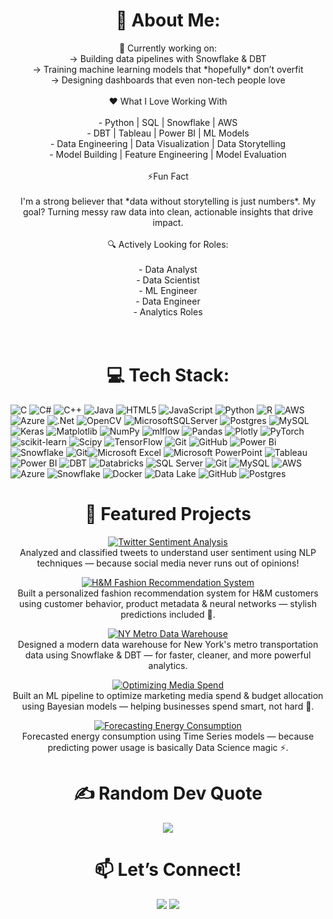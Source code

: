 # <h1 align='center'>💫 About Me:</h1>
<p align='center'>🔭 Currently working on:  <br>→ Building data pipelines with Snowflake & DBT  <br>→ Training machine learning models that *hopefully* don’t overfit  <br>→ Designing dashboards that even non-tech people love<br><br>❤️ What I Love Working With <br><br>- Python | SQL | Snowflake | AWS  <br>- DBT | Tableau | Power BI | ML Models  <br>- Data Engineering | Data Visualization | Data Storytelling <br>- Model Building | Feature Engineering | Model Evaluation <br><br> ⚡Fun Fact <br><br>I'm a strong believer that *data without storytelling is just numbers*. My goal? Turning messy raw data into clean, actionable insights that drive impact.<br><br> 🔍 Actively Looking for Roles:<br><br>- Data Analyst  <br>- Data Scientist  <br>- ML Engineer  <br>- Data Engineer  <br>- Analytics Roles  <br><br><br></p>


#  <h1 align='center'>💻 Tech Stack:</h1>

![C](https://img.shields.io/badge/c-%2300599C.svg?style=for-the-badge&logo=c&logoColor=white) ![C#](https://img.shields.io/badge/c%23-%23239120.svg?style=for-the-badge&logo=csharp&logoColor=white) ![C++](https://img.shields.io/badge/c++-%2300599C.svg?style=for-the-badge&logo=c%2B%2B&logoColor=white) ![Java](https://img.shields.io/badge/java-%23ED8B00.svg?style=for-the-badge&logo=openjdk&logoColor=white) ![HTML5](https://img.shields.io/badge/html5-%23E34F26.svg?style=for-the-badge&logo=html5&logoColor=white) ![JavaScript](https://img.shields.io/badge/javascript-%23323330.svg?style=for-the-badge&logo=javascript&logoColor=%23F7DF1E) ![Python](https://img.shields.io/badge/python-3670A0?style=for-the-badge&logo=python&logoColor=ffdd54) ![R](https://img.shields.io/badge/r-%23276DC3.svg?style=for-the-badge&logo=r&logoColor=white) ![AWS](https://img.shields.io/badge/AWS-%23FF9900.svg?style=for-the-badge&logo=amazon-aws&logoColor=white) ![Azure](https://img.shields.io/badge/azure-%230072C6.svg?style=for-the-badge&logo=microsoftazure&logoColor=white) ![.Net](https://img.shields.io/badge/.NET-5C2D91?style=for-the-badge&logo=.net&logoColor=white) ![OpenCV](https://img.shields.io/badge/opencv-%23white.svg?style=for-the-badge&logo=opencv&logoColor=white) ![MicrosoftSQLServer](https://img.shields.io/badge/Microsoft%20SQL%20Server-CC2927?style=for-the-badge&logo=microsoft%20sql%20server&logoColor=white) ![Postgres](https://img.shields.io/badge/postgres-%23316192.svg?style=for-the-badge&logo=postgresql&logoColor=white) ![MySQL](https://img.shields.io/badge/mysql-4479A1.svg?style=for-the-badge&logo=mysql&logoColor=white) ![Keras](https://img.shields.io/badge/Keras-%23D00000.svg?style=for-the-badge&logo=Keras&logoColor=white) ![Matplotlib](https://img.shields.io/badge/Matplotlib-%23ffffff.svg?style=for-the-badge&logo=Matplotlib&logoColor=black) ![NumPy](https://img.shields.io/badge/numpy-%23013243.svg?style=for-the-badge&logo=numpy&logoColor=white) ![mlflow](https://img.shields.io/badge/mlflow-%23d9ead3.svg?style=for-the-badge&logo=numpy&logoColor=blue) ![Pandas](https://img.shields.io/badge/pandas-%23150458.svg?style=for-the-badge&logo=pandas&logoColor=white) ![Plotly](https://img.shields.io/badge/Plotly-%233F4F75.svg?style=for-the-badge&logo=plotly&logoColor=white) ![PyTorch](https://img.shields.io/badge/PyTorch-%23EE4C2C.svg?style=for-the-badge&logo=PyTorch&logoColor=white) ![scikit-learn](https://img.shields.io/badge/scikit--learn-%23F7931E.svg?style=for-the-badge&logo=scikit-learn&logoColor=white) ![Scipy](https://img.shields.io/badge/SciPy-%230C55A5.svg?style=for-the-badge&logo=scipy&logoColor=%white) ![TensorFlow](https://img.shields.io/badge/TensorFlow-%23FF6F00.svg?style=for-the-badge&logo=TensorFlow&logoColor=white) ![Git](https://img.shields.io/badge/git-%23F05033.svg?style=for-the-badge&logo=git&logoColor=white) ![GitHub](https://img.shields.io/badge/github-%23121011.svg?style=for-the-badge&logo=github&logoColor=white) ![Power Bi](https://img.shields.io/badge/power_bi-F2C811?style=for-the-badge&logo=powerbi&logoColor=black) ![Snowflake](https://img.shields.io/badge/snowflake-%2329B5E8.svg?style=for-the-badge&logo=snowflake&logoColor=white) ![Git](https://img.shields.io/badge/git-%23F05033.svg?style=for-the-badge&logo=git&logoColor=white)![Microsoft Excel](https://img.shields.io/badge/Microsoft%20Excel-217346?style=for-the-badge&logo=microsoftexcel&logoColor=white)
![Microsoft PowerPoint](https://img.shields.io/badge/Microsoft%20PowerPoint-B7472A?style=for-the-badge&logo=microsoftpowerpoint&logoColor=white)
![Tableau](https://img.shields.io/badge/Tableau-E97627?style=for-the-badge&logo=tableau&logoColor=white)
![Power BI](https://img.shields.io/badge/Power%20BI-F2C811?style=for-the-badge&logo=powerbi&logoColor=black)
![DBT](https://img.shields.io/badge/dbt-FF694B?style=for-the-badge&logo=dbt&logoColor=white)
![Databricks](https://img.shields.io/badge/Databricks-%23F14223.svg?style=for-the-badge&logo=databricks&logoColor=white)
![SQL Server](https://img.shields.io/badge/Microsoft%20SQL%20Server-CC2927?style=for-the-badge&logo=microsoftsqlserver&logoColor=white)
![Git](https://img.shields.io/badge/Git-F05032?style=for-the-badge&logo=git&logoColor=white)
![MySQL](https://img.shields.io/badge/MySQL-4479A1.svg?style=for-the-badge&logo=mysql&logoColor=white)
![AWS](https://img.shields.io/badge/AWS-%23FF9900.svg?style=for-the-badge&logo=amazonaws&logoColor=white)
![Azure](https://img.shields.io/badge/Azure-0078D4?style=for-the-badge&logo=microsoftazure&logoColor=white)
![Snowflake](https://img.shields.io/badge/Snowflake-29B5E8?style=for-the-badge&logo=snowflake&logoColor=white)
![Docker](https://img.shields.io/badge/Docker-2496ED?style=for-the-badge&logo=docker&logoColor=white)
![Data Lake](https://img.shields.io/badge/Data%20Lake-4E91B5?style=for-the-badge&logo=databricks&logoColor=white)
![GitHub](https://img.shields.io/badge/GitHub-181717?style=for-the-badge&logo=github&logoColor=white)
![Postgres](https://img.shields.io/badge/PostgreSQL-336791?style=for-the-badge&logo=postgresql&logoColor=white)

<h1 align="center">🚀 Featured Projects</h1>

<p align="center">

<a href="https://github.com/snamana/NLP">
  <img src="https://img.shields.io/badge/Twitter%20Sentiment%20Analysis--NLP%20Project-blue?style=for-the-badge&logo=twitter&logoColor=white" alt="Twitter Sentiment Analysis"/>
</a><br>
Analyzed and classified tweets to understand user sentiment using NLP techniques — because social media never runs out of opinions!
</p>

<p align="center">
<a href="https://github.com/snamana/Deep-learning">
  <img src="https://img.shields.io/badge/H%26M%20Fashion%20Recommendation%20System--Deep%20Learning%20Project-orange?style=for-the-badge&logo=pytorch&logoColor=white" alt="H&M Fashion Recommendation System"/>
</a><br>
Built a personalized fashion recommendation system for H&M customers using customer behavior, product metadata & neural networks — stylish predictions included 👗.
</p>

<p align="center">
<a href="https://github.com/snamana/Data-Warehouse">
  <img src="https://img.shields.io/badge/NY%20Metro%20Data%20Warehouse--Data%20Engineering%20Project-green?style=for-the-badge&logo=snowflake&logoColor=white" alt="NY Metro Data Warehouse"/>
</a><br>
Designed a modern data warehouse for New York's metro transportation data using Snowflake & DBT — for faster, cleaner, and more powerful analytics.
</p>

<p align="center">
<a href="https://github.com/snamana/AML">
  <img src="https://img.shields.io/badge/Optimizing%20Media%20Spend--ML%20Project-purple?style=for-the-badge&logo=scikit-learn&logoColor=white" alt="Optimizing Media Spend"/>
</a><br>
Built an ML pipeline to optimize marketing media spend & budget allocation using Bayesian models — helping businesses spend smart, not hard 💸.
</p>

<p align="center">
<a href="https://github.com/snamana/Intro-to-Data-Science">
  <img src="https://img.shields.io/badge/Forecasting%20Energy%20Consumption--Time%20Series%20Project-yellow?style=for-the-badge&logo=python&logoColor=white" alt="Forecasting Energy Consumption"/>
</a><br>
Forecasted energy consumption using Time Series models — because predicting power usage is basically Data Science magic ⚡.

</p>




###  <h1 align="center">✍️ Random Dev Quote</h1>

<p align="center">
<img src="https://quotes-github-readme.vercel.app/api?type=horizontal&theme=radical" />
</p>
<h1 align="center">📫 Let’s Connect!</h1>

<p align="center">
<a href="https://linkedin.com/in/abhisheknamana"><img src="https://img.shields.io/badge/LinkedIn-blue?style=for-the-badge&logo=linkedin&logoColor=white"/></a>
<a href="mailto:srivenkatasubh1@gmail.com"><img src="https://img.shields.io/badge/Gmail-red?style=for-the-badge&logo=gmail&logoColor=white"/></a>
</p>

<!-- Proudly created with GPRM ( https://gprm.itsvg.in ) -->
